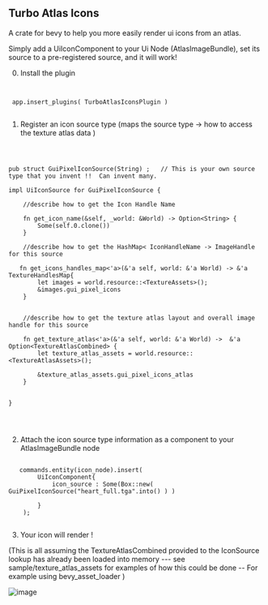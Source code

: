 


## Turbo Atlas Icons 


A crate for bevy to help you more easily render ui icons from an atlas.





Simply add a UiIconComponent to your Ui Node (AtlasImageBundle), set its source to a pre-registered source, and it will work! 

0.  Install the plugin 

```


 app.insert_plugins( TurboAtlasIconsPlugin )


```



1. Register an icon source type   (maps the source type -> how to access the texture atlas data ) 

```



pub struct GuiPixelIconSource(String) ;   // This is your own source type that you invent !!  Can invent many. 

impl UiIconSource for GuiPixelIconSource {

	//describe how to get the Icon Handle Name 

    fn get_icon_name(&self, _world: &World) -> Option<String> {
        Some(self.0.clone())
    }

    //describe how to get the HashMap< IconHandleName -> ImageHandle  for this source 
   
   fn get_icons_handles_map<'a>(&'a self, world: &'a World) -> &'a TextureHandlesMap{
    	let images = world.resource::<TextureAssets>();
        &images.gui_pixel_icons
    }


    //describe how to get the texture atlas layout and overall image handle for this source 

    fn get_texture_atlas<'a>(&'a self, world: &'a World) ->  &'a Option<TextureAtlasCombined> {
        let texture_atlas_assets = world.resource::<TextureAtlasAssets>(); 

		&texture_atlas_assets.gui_pixel_icons_atlas
    }

      
}




```





2. Attach the icon source type information as a component to your AtlasImageBundle node 

```

   commands.entity(icon_node).insert(  
 		UiIconComponent{
 			icon_source : Some(Box::new( GuiPixelIconSource("heart_full.tga".into() ) ) 

 		}
   	); 


```


3. Your icon will render ! 

(This is all assuming the TextureAtlasCombined provided to the IconSource lookup has already been loaded into memory --- see sample/texture_atlas_assets for examples of how this could be done  -- For example using bevy_asset_loader )


![image](https://github.com/ethereumdegen/turbo_atlas_icons/assets/6249263/db7ab117-4d99-4ca9-8362-89c273fce108)


